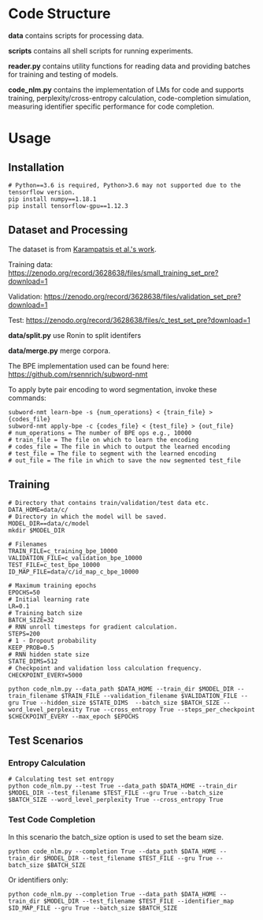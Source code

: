 # Code Structure

**data** contains scripts for processing data.

**scripts** contains all shell scripts for running experiments.

**reader.py** contains utility functions for reading data and providing batches for training and testing of models.

**code_nlm.py** contains the implementation of LMs for code and supports training, perplexity/cross-entropy calculation, code-completion simulation, measuring identifier specific performance for code completion.

# Usage

## Installation
```
# Python==3.6 is required, Python>3.6 may not supported due to the tensorflow version.
pip install numpy==1.18.1 
pip install tensorflow-gpu==1.12.3
```

## Dataset and Processing

The dataset is from [Karampatsis et al.'s work](https://dl.acm.org/doi/10.1145/3377811.3380342).

Training data: https://zenodo.org/record/3628638/files/small_training_set_pre?download=1

Validation: https://zenodo.org/record/3628638/files/validation_set_pre?download=1

Test: https://zenodo.org/record/3628638/files/c_test_set_pre?download=1

**data/split.py** use Ronin to split identifers

**data/merge.py** merge corpora.

The BPE implementation used can be found here: https://github.com/rsennrich/subword-nmt 

To apply byte pair encoding to word segmentation, invoke these commands:
```
subword-nmt learn-bpe -s {num_operations} < {train_file} > {codes_file}
subword-nmt apply-bpe -c {codes_file} < {test_file} > {out_file}
# num_operations = The number of BPE ops e.g., 10000
# train_file = The file on which to learn the encoding
# codes_file = The file in which to output the learned encoding
# test_file = The file to segment with the learned encoding
# out_file = The file in which to save the now segmented test_file
```

## Training

```
# Directory that contains train/validation/test data etc.
DATA_HOME=data/c/
# Directory in which the model will be saved.
MODEL_DIR==data/c/model
mkdir $MODEL_DIR

# Filenames
TRAIN_FILE=c_training_bpe_10000
VALIDATION_FILE=c_validation_bpe_10000
TEST_FILE=c_test_bpe_10000
ID_MAP_FILE=data/c/id_map_c_bpe_10000

# Maximum training epochs
EPOCHS=50
# Initial learning rate
LR=0.1
# Training batch size
BATCH_SIZE=32
# RNN unroll timesteps for gradient calculation.
STEPS=200
# 1 - Dropout probability
KEEP_PROB=0.5 
# RNN hidden state size
STATE_DIMS=512 
# Checkpoint and validation loss calculation frequency.
CHECKPOINT_EVERY=5000 

python code_nlm.py --data_path $DATA_HOME --train_dir $MODEL_DIR --train_filename $TRAIN_FILE --validation_filename $VALIDATION_FILE --gru True --hidden_size $STATE_DIMS  --batch_size $BATCH_SIZE --word_level_perplexity True --cross_entropy True --steps_per_checkpoint $CHECKPOINT_EVERY --max_epoch $EPOCHS
```

## Test Scenarios
### Entropy Calculation
```
# Calculating test set entropy
python code_nlm.py --test True --data_path $DATA_HOME --train_dir $MODEL_DIR --test_filename $TEST_FILE --gru True --batch_size $BATCH_SIZE --word_level_perplexity True --cross_entropy True
```

### Test Code Completion
In this scenario the batch_size option is used to set the beam size.
```
python code_nlm.py --completion True --data_path $DATA_HOME --train_dir $MODEL_DIR --test_filename $TEST_FILE --gru True --batch_size $BATCH_SIZE
```

Or identifiers only:

```
python code_nlm.py --completion True --data_path $DATA_HOME --train_dir $MODEL_DIR --test_filename $TEST_FILE --identifier_map $ID_MAP_FILE --gru True --batch_size $BATCH_SIZE
```

